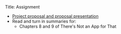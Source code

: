 Title: Assignment

- [Project proposal and proposal presentation](project_group.html#project-proposal-and-presentation)
- Read and turn in summaries for:
	- Chapters 8 and 9 of There's Not an App for That
